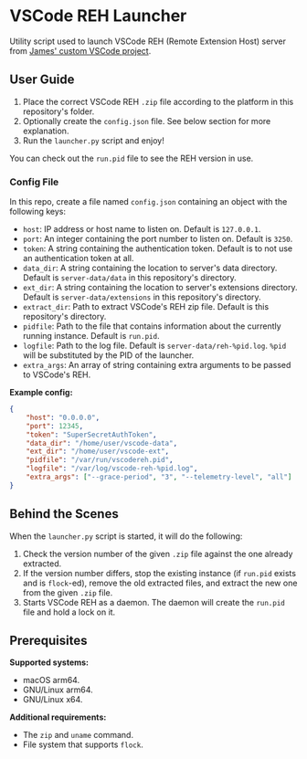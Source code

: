 # VSCode REH Launcher

Utility script used to launch VSCode REH (Remote Extension Host) server from [James' custom VSCode project](https://github.com/jamestut-vscode/vscode-patches).

## User Guide

1. Place the correct VSCode REH `.zip` file according to the platform in this repository's folder.
2. Optionally create the `config.json` file. See below section for more explanation.
3. Run the `launcher.py` script and enjoy!

You can check out the `run.pid` file to see the REH version in use.

### Config File

In this repo, create a file named `config.json` containing an object with the following keys:

- `host`: IP address or host name to listen on. Default is `127.0.0.1`.
- `port`: An integer containing the port number to listen on. Default is `3250`.
- `token`: A string containing the authentication token. Default is to not use an authentication token at all.
- `data_dir`: A string containing the location to server's data directory. Default is `server-data/data` in this repository's directory.
- `ext_dir`: A string containing the location to server's extensions directory. Default is `server-data/extensions` in this repository's directory.
- `extract_dir`: Path to extract VSCode's REH zip file. Default is this repository's directory.
- `pidfile`: Path to the file that contains information about the currently running instance. Default is `run.pid`.
- `logfile`: Path to the log file. Default is `server-data/reh-%pid.log`. `%pid` will be substituted by the PID of the launcher.
- `extra_args`: An array of string containing extra arguments to be passed to VSCode's REH.

**Example config:**

```json
{
    "host": "0.0.0.0",
    "port": 12345,
    "token": "SuperSecretAuthToken",
    "data_dir": "/home/user/vscode-data",
    "ext_dir": "/home/user/vscode-ext",
    "pidfile": "/var/run/vscodereh.pid",
    "logfile": "/var/log/vscode-reh-%pid.log",
    "extra_args": ["--grace-period", "3", "--telemetry-level", "all"]
}
```
## Behind the Scenes

When the `launcher.py` script is started, it will do the following:

1. Check the version number of the given `.zip` file against the one already extracted.
2. If the version number differs, stop the existing instance (if `run.pid` exists and is `flock`-ed), remove the old extracted files, and extract the new one from the given `.zip` file.
3. Starts VSCode REH as a daemon. The daemon will create the `run.pid` file and hold a lock on it.

## Prerequisites

**Supported systems:**

  - macOS arm64.
  - GNU/Linux arm64.
  - GNU/Linux x64.

**Additional requirements:**

- The `zip` and `uname` command.
- File system that supports `flock`.
